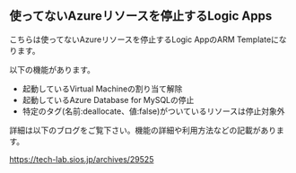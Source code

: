 ## 使ってないAzureリソースを停止するLogic Apps
こちらは使ってないAzureリソースを停止するLogic AppのARM Templateになります。

以下の機能があります。


- 起動しているVirtual Machineの割り当て解除
- 起動しているAzure Database  for MySQLの停止
- 特定のタグ(名前:deallocate、値:false)がついているリソースは停止対象外


詳細は以下のブログをご覧下さい。機能の詳細や利用方法などの記載があります。

https://tech-lab.sios.jp/archives/29525
